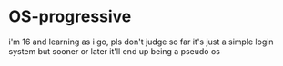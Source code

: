 # OS-progressive
i'm 16 and learning as i go, pls don't judge so far it's just a simple login system but sooner or later it'll end up being a pseudo os
